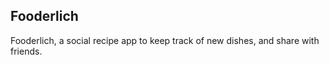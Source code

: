 ## Fooderlich

Fooderlich, a social recipe app to keep track of new dishes, and share with friends.
